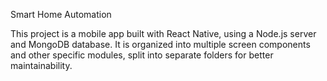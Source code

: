 Smart Home Automation

This project is a mobile app built with React Native, using a Node.js server and MongoDB database. It is organized into multiple screen components and other specific modules, 
split into separate folders for better maintainability.

